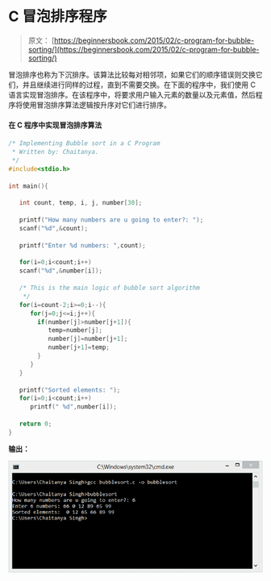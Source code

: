 # C 冒泡排序程序

> 原文： [https://beginnersbook.com/2015/02/c-program-for-bubble-sorting/](https://beginnersbook.com/2015/02/c-program-for-bubble-sorting/)

冒泡排序也称为下沉排序。该算法比较每对相邻项，如果它们的顺序错误则交换它们，并且继续进行同样的过程，直到不需要交换。在下面的程序中，我们使用 C 语言实现冒泡排序。在该程序中，将要求用户输入元素的数量以及元素值，然后程序将使用冒泡排序算法逻辑按升序对它们进行排序。

#### 在 C 程序中实现冒泡排序算法

```c
/* Implementing Bubble sort in a C Program
 * Written by: Chaitanya. 
 */
#include<stdio.h>

int main(){

   int count, temp, i, j, number[30];

   printf("How many numbers are u going to enter?: ");
   scanf("%d",&count);

   printf("Enter %d numbers: ",count);

   for(i=0;i<count;i++)
   scanf("%d",&number[i]);

   /* This is the main logic of bubble sort algorithm 
    */
   for(i=count-2;i>=0;i--){
      for(j=0;j<=i;j++){
        if(number[j]>number[j+1]){
           temp=number[j];
           number[j]=number[j+1];
           number[j+1]=temp;
        }
      }
   }

   printf("Sorted elements: ");
   for(i=0;i<count;i++)
      printf(" %d",number[i]);

   return 0;
}
```

**输出：**

![bubble_sorting_output](img/f1792d58bbd6dd0c389b57118ffacd4b.jpg)